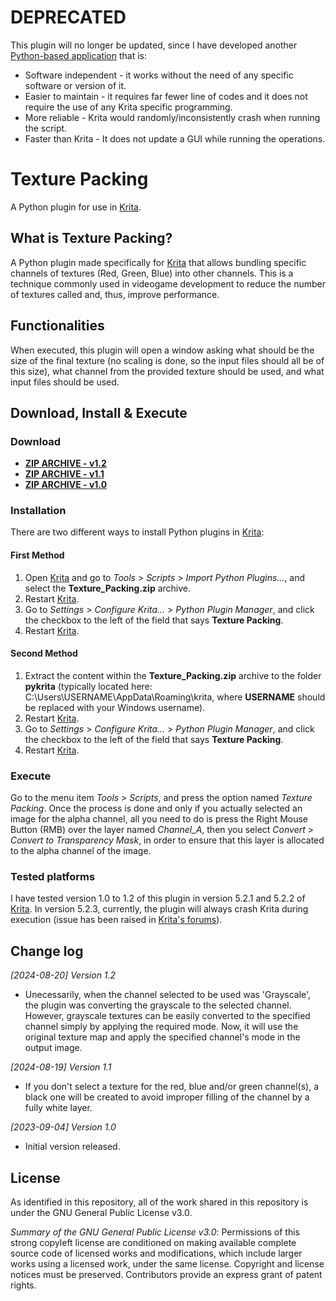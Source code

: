 # DEPRECATED
This plugin will no longer be updated, since I have developed another [Python-based application](https://github.com/esuriddick/Programming/tree/main/Python/Texture_Packing) that is:
- Software independent - it works without the need of any specific software or version of it.
- Easier to maintain - it requires far fewer line of codes and it does not require the use of any Krita specific programming.
- More reliable - Krita would randomly/inconsistently crash when running the script.
- Faster than Krita - It does not update a GUI while running the operations.

# Texture Packing
A Python plugin for use in [Krita](https://krita.org).

## What is Texture Packing?
A Python plugin made specifically for [Krita](https://krita.org) that allows bundling specific channels of textures (Red, Green, Blue) into other channels. This is a technique commonly used in videogame development to reduce the number of textures called and, thus, improve performance.

## Functionalities
When executed, this plugin will open a window asking what should be the size of the final texture (no scaling is done, so the input files should all be of this size), what channel from the provided texture should be used, and what input files should be used.

## Download, Install & Execute
### Download
+ **[ZIP ARCHIVE - v1.2](https://github.com/esuriddick/Programming/raw/main/Python/Krita/Texture_Packing/Downloads/Texture_Packing_v1.2.zip)**
+ **[ZIP ARCHIVE - v1.1](https://github.com/esuriddick/Programming/raw/main/Python/Krita/Texture_Packing/Downloads/Texture_Packing_v1.1.zip)**
+ **[ZIP ARCHIVE - v1.0](https://github.com/esuriddick/Programming/raw/main/Python/Krita/Texture_Packing/Downloads/Texture_Packing_v1.0.zip)**

### Installation
There are two different ways to install Python plugins in [Krita](https://krita.org):
#### First Method
1. Open [Krita](https://krita.org) and go to _Tools_ > _Scripts_ > _Import Python Plugins..._, and select the **Texture_Packing.zip** archive.
2. Restart [Krita](https://krita.org).
3. Go to _Settings_ > _Configure Krita..._ > _Python Plugin Manager_, and click the checkbox to the left of the field that says **Texture Packing**.
4. Restart [Krita](https://krita.org).

#### Second Method
1. Extract the content within the **Texture_Packing.zip** archive to the folder **pykrita** (typically located here: C:\Users\USERNAME\AppData\Roaming\krita, where **USERNAME** should be replaced with your Windows username).
2. Restart [Krita](https://krita.org).
3. Go to _Settings_ > _Configure Krita..._ > _Python Plugin Manager_, and click the checkbox to the left of the field that says **Texture Packing**.
4. Restart [Krita](https://krita.org).

### Execute
Go to the menu item _Tools_ > _Scripts_, and press the option named _Texture Packing_. Once the process is done and only if you actually selected an image for the alpha channel, all you need to do is press the Right Mouse Button (RMB) over the layer named _Channel_A_, then you select _Convert_ > _Convert to Transparency Mask_, in order to ensure that this layer is allocated to the alpha channel of the image.

### Tested platforms
I have tested version 1.0 to 1.2 of this plugin in version 5.2.1 and 5.2.2 of [Krita](https://krita.org). In version 5.2.3, currently, the plugin will always crash Krita during execution (issue has been raised in [Krita's forums](https://krita-artists.org/t/running-python-script-will-always-crash-krita-5-2-3/99758)).

## Change log
_[2024-08-20] Version 1.2_
- Unecessarily, when the channel selected to be used was 'Grayscale', the plugin was converting the grayscale to the selected channel. However, grayscale textures can be easily converted to the specified channel simply by applying the required mode. Now, it will use the original texture map and apply the specified channel's mode in the output image.

_[2024-08-19] Version 1.1_
- If you don't select a texture for the red, blue and/or green channel(s), a black one will be created to avoid improper filling of the channel by a fully white layer.

_[2023-09-04] Version 1.0_
- Initial version released.

## License
As identified in this repository, all of the work shared in this repository is under the GNU General Public License v3.0.

_Summary of the GNU General Public License v3.0_: Permissions of this strong copyleft license are conditioned on making available complete source code of licensed works and modifications, which include larger works using a licensed work, under the same license. Copyright and license notices must be preserved. Contributors provide an express grant of patent rights.
